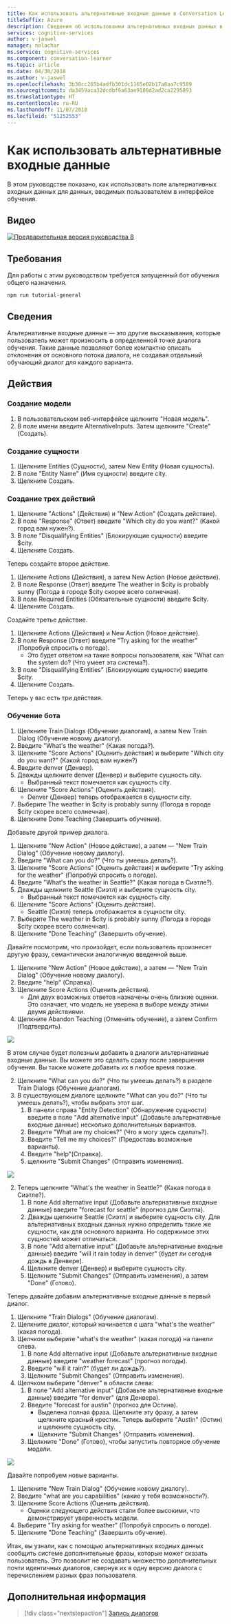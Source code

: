 ```yaml
---
title: Как использовать альтернативные входные данные в Conversation Learner (Microsoft Cognitive Services) | Документация Майкрософт
titleSuffix: Azure
description: Сведения об использовании альтернативных входных данных в Conversation Learner.
services: cognitive-services
author: v-jaswel
manager: nolachar
ms.service: cognitive-services
ms.component: conversation-learner
ms.topic: article
ms.date: 04/30/2018
ms.author: v-jaswel
ms.openlocfilehash: 3b38cc265b4adfb301dc1165e02b17a8aa7c9589
ms.sourcegitcommit: da3459aca32dcdbf6a63ae9186d2ad2ca2295893
ms.translationtype: HT
ms.contentlocale: ru-RU
ms.lasthandoff: 11/07/2018
ms.locfileid: "51252553"
---
```

# <a name="how-to-use-alternative-inputs"></a>Как использовать альтернативные входные данные

В этом руководстве показано, как использовать поле альтернативных входных данных для данных, вводимых пользователем в интерфейсе обучения.

## <a name="video"></a>Видео

[![Предварительная версия руководства 8](https://aka.ms/cl-tutorial-08-preview)](https://aka.ms/blis-tutorial-08)

## <a name="requirements"></a>Требования
Для работы с этим руководством требуется запущенный бот обучения общего назначения.

    npm run tutorial-general

## <a name="details"></a>Сведения
Альтернативные входные данные — это другие высказывания, которые пользователь может произносить в определенной точке диалога обучения. Такие данные позволяют более компактно описать отклонения от основного потока диалога, не создавая отдельный обучающий диалог для каждого варианта.

## <a name="steps"></a>Действия

### <a name="create-the-model"></a>Создание модели

1. В пользовательском веб-интерфейсе щелкните "Новая модель".
2. В поле имени введите AlternativeInputs. Затем щелкните "Create" (Создать).

### <a name="create-an-entity"></a>Создание сущности

1. Щелкните Entities (Сущности), затем New Entity (Новая сущность).
2. В поле "Entity Name" (Имя сущности) введите city.
3. Щелкните Создать.

### <a name="create-three-actions"></a>Создание трех действий

1. Щелкните "Actions" (Действия) и "New Action" (Создать действие).
2. В поле "Response" (Ответ) введите "Which city do you want?" (Какой город вам нужен?).
3. В поле "Disqualifying Entities" (Блокирующие сущности) введите $city.
3. Щелкните Создать. 

Теперь создайте второе действие.

1. Щелкните Actions (Действия), а затем New Action (Новое действие).
3. В поле Response (Ответ) введите The weather in $city is probably sunny (Погода в городе $city скорее всего солнечная).
4. В поле Required Entities (Обязательные сущности) введите $city.
4. Щелкните Создать.

Создайте третье действие.

1. Щелкните Actions (Действия) и New Action (Новое действие).
3. В поле Response (Ответ) введите "Try asking for the weather" (Попробуй спросить о погоде).
    - Это будет ответом на такие вопросы пользователя, как "What can the system do? (Что умеет эта система?).
4. В поле "Disqualifying Entities" (Блокирующие сущности) введите $city.
4. Щелкните Создать. 

Теперь у вас есть три действия.

### <a name="train-the-bot"></a>Обучение бота

1. Щелкните Train Dialogs (Обучение диалогам), а затем New Train Dialog (Обучение новому диалогу).
2. Введите "What's the weather" (Какая погода?).
3. Щелкните "Score Actions" (Оценить действия) и выберите "Which city do you want?" (Какой город вам нужен?)
2. Введите denver (Денвер).
3. Дважды щелкните denver (Денвер) и выберите сущность city.
    - Выбранный текст помечается как сущность city.
5. Щелкните "Score Actions" (Оценить действия).
    - Denver (Денвер) теперь отображается в сущности city. 
6. Выберите The weather in $city is probably sunny (Погода в городе $city скорее всего солнечная).
7. Щелкните Done Teaching (Завершить обучение).

Добавьте другой пример диалога.

1. Щелкните "New Action" (Новое действие), а затем — "New Train Dialog" (Обучение новому диалогу).
2. Введите "What can you do?" (Что ты умеешь делать?).
3. Щелкните "Score Actions" (Оценить действия) и выберите "Try asking for the weather" (Попробуй спросить о погоде).
2. Введите "What's the weather in Seattle?" (Какая погода в Сиэтле?).
3. Дважды щелкните Seattle (Сиэтл) и выберите сущность city.
    - Выбранный текст помечается как сущность city.
5. Щелкните "Score Actions" (Оценить действия).
    - Seattle (Сиэтл) теперь отображается в сущности city. 
6. Выберите The weather in $city is probably sunny (Погода в городе $city скорее всего солнечная).
7. Щелкните "Done Teaching" (Завершить обучение).

Давайте посмотрим, что произойдет, если пользователь произнесет другую фразу, семантически аналогичную введенной выше.

1. Щелкните "New Action" (Новое действие), а затем — "New Train Dialog" (Обучение новому диалогу).
2. Введите "help" (Справка).
3. Щелкните Score Actions (Оценить действия).
    - Для двух возможных ответов назначены очень близкие оценки. Это означает, что модель не уверена в выборе между этими двумя действиями.
6. Щелкните Abandon Teaching (Отменить обучение), а затем Confirm (Подтвердить).

![](../media/tutorial8_closescores.png)

В этом случае будет полезным добавить в диалоги альтернативные входные данные. Вы можете это сделать сразу после завершения обучения. Вы также можете добавить их в любое время позже.

2. Щелкните "What can you do?" (Что ты умеешь делать?) в разделе Train Dialogs (Обучение диалогам).
2. В существующем диалоге щелкните "What can you do?" (Что ты умеешь делать?), чтобы выбрать этот шаг.
    1. В панели справа "Entity Detection" (Обнаружение сущности) введите в поле "Add alternative input" (Добавьте альтернативные входные данные) несколько дополнительных вариантов.
    1. Введите "What are my choices?" (Что я могу здесь сделать?).
    2. Введите "Tell me my choices?" (Предоставь возможные варианты).
    3. Введите "help"(Справка).
    1. щелкните "Submit Changes" (Отправить изменения).


![](../media/tutorial8_helpalternates.png)

2. Теперь щелкните "What's the weather in Seattle?" (Какая погода в Сиэтле?).
    1. В поле Add alternative input (Добавьте альтернативные входные данные) введите "forecast for seattle" (прогноз для Сиэтла).
    2. Дважды щелкните Seattle (Сиэтл) и выберите сущность city. Для альтернативных входных данных нужно определить такие же сущности, как для основного варианта. Но содержимое этих сущностей может отличаться.
    3. В поле "Add alternative input" (Добавьте альтернативные входные данные) введите "will it rain today in denver" (будет ли сегодня дождь в Денвере).
    4. Щелкните denver (Денвер) и выберите сущность city.
    5. Щелкните "Submit Changes" (Отправить изменения), а затем "Done" (Готово).


Теперь давайте добавим альтернативные входные данные в первый диалог.

1. Щелкните "Train Dialogs" (Обучение диалогам).
2. Щелкните диалог, который начинается с шага "what's the weather" (какая погода).
2. Щелчком выберите "what's the weather" (какая погода) на панели слева.
    1. В поле Add alternative input (Добавьте альтернативные входные данные) введите "weather forecast" (прогноз погоды).
    2. Введите "will it rain?" (будет ли дождь?).
    3. Щелкните "Submit Changes" (Отправить изменения).
4. Щелчком выберите "denver" в области слева:
    1. В поле "Add alternative input" (Добавьте альтернативные входные данные) введите "for denver" (для Денвера).
    2. Введите "forecast for austin" (прогноз для Остина).
        - Выделена полная фраза. Щелкните эту фразу, а затем щелкните красный крестик. Теперь выберите "Austin" (Остин) и щелкните сущность city.
        - Щелкните "Submit Changes" (Отправить изменения).
    1. Щелкните "Done" (Готово), чтобы запустить повторное обучение модели.

![](../media/tutorial8_altcities.png)

Давайте попробуем новые варианты.

1. Щелкните "New Train Dialog" (Обучение новому диалогу).
2. Введите "what are you capabilities" (какие у тебя возможности?).
3. Щелкните Score Actions (Оценить действия).
    - Оценки следующего действия стали более высокими, что демонстрирует уверенность модели.
2. Выберите "Try asking for weather" (Попробуй спросить о погоде).
6. Щелкните "Done Teaching" (Завершить обучение).

Итак, вы узнали, как с помощью альтернативных входных данных сообщить системе дополнительные фразы, которые может сказать пользователь. Это позволит не создавать множество дополнительных почти идентичных диалогов, свернув их в одну версию диалога с перечислением разных фраз пользователя.

## <a name="next-steps"></a>Дополнительная информация

> [!div class="nextstepaction"]
> [Запись диалогов](./9-log-dialogs.md)
